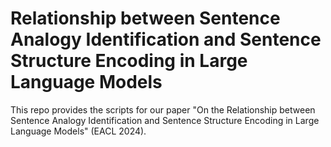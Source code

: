 # Relationship between Sentence Analogy Identification and Sentence Structure Encoding in Large Language Models
This repo provides the scripts for our paper "On the Relationship between Sentence Analogy Identification and Sentence Structure Encoding in Large Language Models" (EACL 2024).
